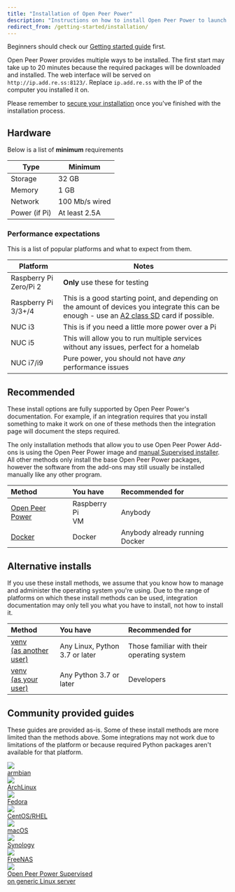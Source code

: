 ```yaml
---
title: "Installation of Open Peer Power"
description: "Instructions on how to install Open Peer Power to launch on start."
redirect_from: /getting-started/installation/
---
```


<div class='note'>

Beginners should check our [Getting started guide](/getting-started/) first.

</div>

 Open Peer Power provides multiple ways to be installed. The first start may take up to 20 minutes because the required packages will be downloaded and installed. The web interface will be served on `http://ip.add.re.ss:8123/`. Replace `ip.add.re.ss` with the IP of the computer you installed it on.

<div class='note warning'>

  Please remember to [secure your installation](/docs/configuration/securing/) once you've finished with the installation process.

</div>

## Hardware

Below is a list of **minimum** requirements

Type | Minimum
-- | --
Storage | 32 GB
Memory | 1 GB
Network | 100 Mb/s wired
Power (if Pi) | At least 2.5A

### Performance expectations

This is a list of popular platforms and what to expect from them.

Platform | Notes
-- | --
Raspberry Pi Zero/Pi 2 | **Only** use these for testing
Raspberry Pi 3/3+/4 | This is a good starting point, and depending on the amount of devices you integrate this can be enough - use an [A2 class SD](https://amzn.to/2X0Z2di) card if possible.
NUC i3 | This is if you need a little more power over a Pi
NUC i5 | This will allow you to run multiple services without any issues, perfect for a homelab
NUC i7/i9 | Pure power, you should not have *any* performance issues

## Recommended

These install options are fully supported by Open Peer Power's documentation. For example, if an integration requires that you install something to make it work on one of these methods then the integration page will document the steps required.

<div class='note'>

The only installation methods that allow you to use Open Peer Power Add-ons is using the Open Peer Power image and [manual Supervised installer](/hassio/installation/#alternative-install-home-assistant-supervised-on-a-generic-linux-host). All other methods only install the base Open Peer Power packages, however the software from the add-ons may still usually be installed manually like any other program.

</div>

**Method**|**You have**|**Recommended for**
:-----|:-----|:-----
[ Open Peer Power](/hassio/installation/)|Raspberry Pi<br>VM|Anybody
[Docker](/docs/installation/docker/)|Docker|Anybody already running Docker

## Alternative installs

If you use these install methods, we assume that you know how to manage and administer the operating system you're using. Due to the range of platforms on which these install methods can be used, integration documentation may only tell you what you have to install, not how to install it.

**Method**|**You have**|**Recommended for**
:-----|:-----|:-----
[venv<BR>(as another user)](/docs/installation/raspberry-pi/)|Any Linux, Python 3.7 or later|Those familiar with their operating system
[venv<BR>(as your user)](/docs/installation/virtualenv/)|Any Python 3.7 or later|Developers

## Community provided guides

These guides are provided as-is. Some of these install methods are more limited than the methods above. Some integrations may not work due to limitations of the platform or because required Python packages aren't available for that platform.

<div class="text-center hass-option-cards" markdown="0">
  <a class='option-card' href='/docs/installation/armbian/'>
    <div class='img-container'>
      <img src='/images/supported_brands/armbian.png' />
    </div>
    <div class='title'>armbian</div>
  </a>
  <a class='option-card' href='/docs/installation/archlinux/'>
    <div class='img-container'>
      <img src='/images/supported_brands/archlinux.png' />
    </div>
    <div class='title'>ArchLinux</div>
  </a>
  <a class='option-card' href='/docs/installation/fedora/'>
    <div class='img-container'>
      <img src='/images/supported_brands/fedora.png' />
    </div>
    <div class='title'>Fedora</div>
  </a>
  <a class='option-card' href='/docs/installation/centos/'>
    <div class='img-container'>
      <img src='/images/supported_brands/centos.png' />
    </div>
    <div class='title'>CentOS/RHEL</div>
  </a>
  <a class='option-card' href='/docs/installation/macos/'>
    <div class='img-container'>
      <img src='https://brands.home-assistant.io/ios/icon.png' />
    </div>
    <div class='title'>macOS</div>
  </a>
  <a class='option-card' href='/docs/installation/synology/'>
    <div class='img-container'>
      <img src='https://brands.home-assistant.io/synology/logo.png' />
    </div>
    <div class='title'>Synology</div>
  </a>
  <a class='option-card' href='/docs/installation/freenas/'>
    <div class='img-container'>
      <img src='/images/supported_brands/freenas.png' />
    </div>
    <div class='title'>FreeNAS</div>
  </a>
  <a class='option-card' href='/hassio/installation/#alternative-install-home-assistant-supervised-on-a-generic-linux-host'>
    <div class='img-container'>
      <img src='https://brands.home-assistant.io/homeassistant/icon.png' />
    </div>
    <div class='title'> Open Peer Power Supervised <br> on generic Linux server</div>
  </a>
</div>
